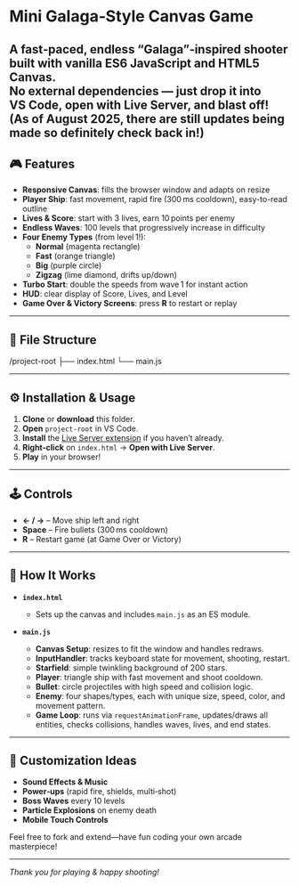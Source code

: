 # Mini Galaga‑Style Canvas Game

A fast‑paced, endless “Galaga”‑inspired shooter built with **vanilla ES6 JavaScript** and **HTML5 Canvas**.  
No external dependencies — just drop it into VS Code, open with Live Server, and blast off!
(As of August 2025, there are still updates being made so definitely check back in!)
---

## 🎮 Features

- **Responsive Canvas**: fills the browser window and adapts on resize  
- **Player Ship**: fast movement, rapid fire (300 ms cooldown), easy-to-read outline  
- **Lives & Score**: start with 3 lives, earn 10 points per enemy  
- **Endless Waves**: 100 levels that progressively increase in difficulty  
- **Four Enemy Types** (from level 1!):  
  - **Normal** (magenta rectangle)  
  - **Fast** (orange triangle)  
  - **Big** (purple circle)  
  - **Zigzag** (lime diamond, drifts up/down)  
- **Turbo Start**: double the speeds from wave 1 for instant action  
- **HUD**: clear display of Score, Lives, and Level  
- **Game Over & Victory Screens**: press **R** to restart or replay  

---

## 📂 File Structure
/project-root
├── index.html
└── main.js


---

## ⚙️ Installation & Usage

1. **Clone** or **download** this folder.  
2. **Open** `project-root` in VS Code.  
3. **Install** the [Live Server extension](https://marketplace.visualstudio.com/items?itemName=ritwickdey.LiveServer) if you haven’t already.  
4. **Right‑click** on `index.html` → **Open with Live Server**.  
5. **Play** in your browser!

---

## 🕹️ Controls

- **← / →** – Move ship left and right  
- **Space** – Fire bullets (300 ms cooldown)  
- **R** – Restart game (at Game Over or Victory)  

---

## 🚀 How It Works

- **`index.html`**  
  - Sets up the canvas and includes `main.js` as an ES module.  

- **`main.js`**  
  - **Canvas Setup**: resizes to fit the window and handles redraws.  
  - **InputHandler**: tracks keyboard state for movement, shooting, restart.  
  - **Starfield**: simple twinkling background of 200 stars.  
  - **Player**: triangle ship with fast movement and shoot cooldown.  
  - **Bullet**: circle projectiles with high speed and collision logic.  
  - **Enemy**: four shapes/types, each with unique size, speed, color, and movement pattern.  
  - **Game Loop**: runs via `requestAnimationFrame`, updates/draws all entities, checks collisions, handles waves, lives, and end states.  

---

## 🔧 Customization Ideas

- **Sound Effects & Music**  
- **Power‑ups** (rapid fire, shields, multi‑shot)  
- **Boss Waves** every 10 levels  
- **Particle Explosions** on enemy death  
- **Mobile Touch Controls**  

Feel free to fork and extend—have fun coding your own arcade masterpiece!  

---

_Thank you for playing & happy shooting!_  
